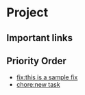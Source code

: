 # Project

## Important links

## Priority Order

- [fix:this is a sample fix](tasks/20250731_192530.md)
- [chore:new task](tasks/20250731_193000.md)
